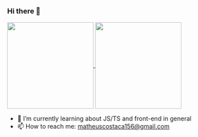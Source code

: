 ### Hi there 👋

<a href="https://github.com/mcostaca/github-readme-stats">
  <img height=200 align="center" src="https://github-readme-stats.vercel.app/api?username=mcostaca&theme=radical" />
</a>
<a href="https://github.com/mcostaca/convoychat">
  <img height=200 align="center" src="https://github-readme-stats.vercel.app/api/top-langs?username=mcostaca&layout=compact&langs_count=8&card_width=320&theme=radical" />
</a>

- 🌱 I’m currently learning about JS/TS and front-end in general
- 📫 How to reach me: matheuscostaca156@gmail.com
